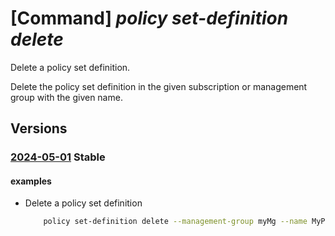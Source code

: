 # [Command] _policy set-definition delete_

Delete a policy set definition.

Delete the policy set definition in the given subscription or management group with the given name.

## Versions

### [2024-05-01](/Resources/mgmt-plane/L3Byb3ZpZGVycy9taWNyb3NvZnQubWFuYWdlbWVudC9tYW5hZ2VtZW50Z3JvdXBzL3t9L3Byb3ZpZGVycy9taWNyb3NvZnQuYXV0aG9yaXphdGlvbi9wb2xpY3lzZXRkZWZpbml0aW9ucy97fQ==/2024-05-01.xml) **Stable**

<!-- mgmt-plane /providers/microsoft.management/managementgroups/{}/providers/microsoft.authorization/policysetdefinitions/{} 2024-05-01 -->
<!-- mgmt-plane /subscriptions/{}/providers/microsoft.authorization/policysetdefinitions/{} 2024-05-01 -->

#### examples

- Delete a policy set definition
    ```bash
        policy set-definition delete --management-group myMg --name MyPolicySetDefinition
    ```

